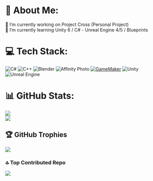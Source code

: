 # 💫 About Me:
🔭 I’m currently working on Project Cross (Personal Project)<br>
🌱 I’m currently learning Unity 6 / C# - Unreal Engine 4/5 / Blueprints<br>


# 💻 Tech Stack:
![C#](https://img.shields.io/badge/c%23-%23239120.svg?style=flat&logo=csharp&logoColor=white) ![C++](https://img.shields.io/badge/c++-%2300599C.svg?style=flat&logo=c%2B%2B&logoColor=white) ![Blender](https://img.shields.io/badge/blender-%23F5792A.svg?style=flat&logo=blender&logoColor=white) ![Affinity Photo](https://img.shields.io/badge/affinityphoto-%237E4DD2.svg?style=flat&logo=affinity-photo&logoColor=white) [![GameMaker](https://img.shields.io/badge/GameMaker-000?logo=gamemaker&logoColor=fff)](#) ![Unity](https://img.shields.io/badge/unity-%23000000.svg?style=flat&logo=unity&logoColor=white) ![Unreal Engine](https://img.shields.io/badge/unrealengine-%23313131.svg?style=flat&logo=unrealengine&logoColor=white)

# 📊 GitHub Stats:
![](https://github-readme-stats.vercel.app/api/top-langs/?username=JLLOYDJ&theme=neon&hide_border=false&include_all_commits=false&count_private=false&layout=compact)<br/>
![](https://github-readme-stats.vercel.app/api?username=JLLOYDJ&theme=neon&hide_border=false&include_all_commits=false&count_private=false)<br/>

## 🏆 GitHub Trophies
![](https://github-profile-trophy.vercel.app/?username=JLLOYDJ&theme=neon&no-frame=false&no-bg=false&margin-w=4)

### 🔝 Top Contributed Repo
![](https://github-contributor-stats.vercel.app/api?username=JLLOYDJ&limit=5&theme=neon&combine_all_yearly_contributions=true)
